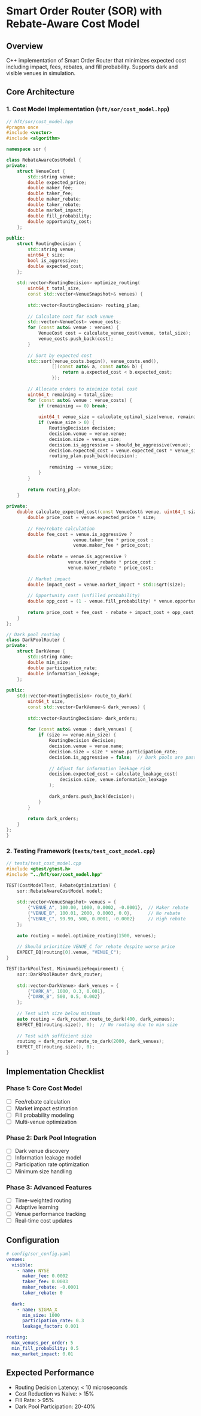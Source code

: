 # Smart Order Router (SOR) with Rebate-Aware Cost Model

## Overview
C++ implementation of Smart Order Router that minimizes expected cost including impact, fees, rebates, and fill probability. Supports dark and visible venues in simulation.

## Core Architecture

### 1. Cost Model Implementation (`hft/sor/cost_model.hpp`)

```cpp
// hft/sor/cost_model.hpp
#pragma once
#include <vector>
#include <algorithm>

namespace sor {

class RebateAwareCostModel {
private:
    struct VenueCost {
        std::string venue;
        double expected_price;
        double maker_fee;
        double taker_fee;
        double maker_rebate;
        double taker_rebate;
        double market_impact;
        double fill_probability;
        double opportunity_cost;
    };
    
public:
    struct RoutingDecision {
        std::string venue;
        uint64_t size;
        bool is_aggressive;
        double expected_cost;
    };
    
    std::vector<RoutingDecision> optimize_routing(
        uint64_t total_size,
        const std::vector<VenueSnapshot>& venues) {
        
        std::vector<RoutingDecision> routing_plan;
        
        // Calculate cost for each venue
        std::vector<VenueCost> venue_costs;
        for (const auto& venue : venues) {
            VenueCost cost = calculate_venue_cost(venue, total_size);
            venue_costs.push_back(cost);
        }
        
        // Sort by expected cost
        std::sort(venue_costs.begin(), venue_costs.end(),
                 [](const auto& a, const auto& b) {
                     return a.expected_cost < b.expected_cost;
                 });
        
        // Allocate orders to minimize total cost
        uint64_t remaining = total_size;
        for (const auto& venue : venue_costs) {
            if (remaining == 0) break;
            
            uint64_t venue_size = calculate_optimal_size(venue, remaining);
            if (venue_size > 0) {
                RoutingDecision decision;
                decision.venue = venue.venue;
                decision.size = venue_size;
                decision.is_aggressive = should_be_aggressive(venue);
                decision.expected_cost = venue.expected_cost * venue_size;
                routing_plan.push_back(decision);
                
                remaining -= venue_size;
            }
        }
        
        return routing_plan;
    }
    
private:
    double calculate_expected_cost(const VenueCost& venue, uint64_t size) {
        double price_cost = venue.expected_price * size;
        
        // Fee/rebate calculation
        double fee_cost = venue.is_aggressive ? 
                         venue.taker_fee * price_cost :
                         venue.maker_fee * price_cost;
        
        double rebate = venue.is_aggressive ?
                       venue.taker_rebate * price_cost :
                       venue.maker_rebate * price_cost;
        
        // Market impact
        double impact_cost = venue.market_impact * std::sqrt(size);
        
        // Opportunity cost (unfilled probability)
        double opp_cost = (1 - venue.fill_probability) * venue.opportunity_cost;
        
        return price_cost + fee_cost - rebate + impact_cost + opp_cost;
    }
};

// Dark pool routing
class DarkPoolRouter {
private:
    struct DarkVenue {
        std::string name;
        double min_size;
        double participation_rate;
        double information_leakage;
    };
    
public:
    std::vector<RoutingDecision> route_to_dark(
        uint64_t size,
        const std::vector<DarkVenue>& dark_venues) {
        
        std::vector<RoutingDecision> dark_orders;
        
        for (const auto& venue : dark_venues) {
            if (size >= venue.min_size) {
                RoutingDecision decision;
                decision.venue = venue.name;
                decision.size = size * venue.participation_rate;
                decision.is_aggressive = false;  // Dark pools are passive
                
                // Adjust for information leakage risk
                decision.expected_cost = calculate_leakage_cost(
                    decision.size, venue.information_leakage
                );
                
                dark_orders.push_back(decision);
            }
        }
        
        return dark_orders;
    }
};
}
```

### 2. Testing Framework (`tests/test_cost_model.cpp`)

```cpp
// tests/test_cost_model.cpp
#include <gtest/gtest.h>
#include "../hft/sor/cost_model.hpp"

TEST(CostModelTest, RebateOptimization) {
    sor::RebateAwareCostModel model;
    
    std::vector<VenueSnapshot> venues = {
        {"VENUE_A", 100.00, 1000, 0.0002, -0.0001},  // Maker rebate
        {"VENUE_B", 100.01, 2000, 0.0003, 0.0},      // No rebate
        {"VENUE_C", 99.99, 500, 0.0001, -0.0002}     // High rebate
    };
    
    auto routing = model.optimize_routing(1500, venues);
    
    // Should prioritize VENUE_C for rebate despite worse price
    EXPECT_EQ(routing[0].venue, "VENUE_C");
}

TEST(DarkPoolTest, MinimumSizeRequirement) {
    sor::DarkPoolRouter dark_router;
    
    std::vector<DarkVenue> dark_venues = {
        {"DARK_A", 1000, 0.3, 0.001},
        {"DARK_B", 500, 0.5, 0.002}
    };
    
    // Test with size below minimum
    auto routing = dark_router.route_to_dark(400, dark_venues);
    EXPECT_EQ(routing.size(), 0);  // No routing due to min size
    
    // Test with sufficient size
    routing = dark_router.route_to_dark(2000, dark_venues);
    EXPECT_GT(routing.size(), 0);
}
```

## Implementation Checklist

### Phase 1: Core Cost Model
- [ ] Fee/rebate calculation
- [ ] Market impact estimation
- [ ] Fill probability modeling
- [ ] Multi-venue optimization

### Phase 2: Dark Pool Integration
- [ ] Dark venue discovery
- [ ] Information leakage model
- [ ] Participation rate optimization
- [ ] Minimum size handling

### Phase 3: Advanced Features
- [ ] Time-weighted routing
- [ ] Adaptive learning
- [ ] Venue performance tracking
- [ ] Real-time cost updates

## Configuration

```yaml
# config/sor_config.yaml
venues:
  visible:
    - name: NYSE
      maker_fee: 0.0002
      taker_fee: 0.0003
      maker_rebate: -0.0001
      taker_rebate: 0
      
  dark:
    - name: SIGMA_X
      min_size: 1000
      participation_rate: 0.3
      leakage_factor: 0.001

routing:
  max_venues_per_order: 5
  min_fill_probability: 0.5
  max_market_impact: 0.01
```

## Expected Performance

- Routing Decision Latency: < 10 microseconds
- Cost Reduction vs Naive: > 15%
- Fill Rate: > 95%
- Dark Pool Participation: 20-40%